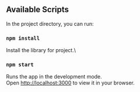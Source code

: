 ## Available Scripts

In the project directory, you can run:
### `npm install`

Install the library for project.\

### `npm start`

Runs the app in the development mode.\
Open [http://localhost:3000](http://localhost:3000) to view it in your browser.


